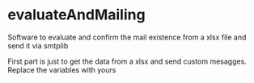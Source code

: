 # evaluateAndMailing
Software to evaluate and confirm the mail existence from a xlsx file and send it via smtplib

First part is just to get the data from a xlsx and send custom mesagges. Replace the variables with yours 
